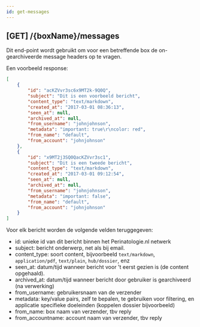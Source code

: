 ```yaml
---
id: get-messages
---
```


## [GET] /{boxName}/messages


Dit end-point wordt gebruikt om voor een betreffende box de on-gearchiveerde message headers op te vragen.

Een voorbeeld response:

```json
[
    {
        "id": "acKZVvr3sc6x9MT2k-9Q0Q",
        "subject": "Dit is een voorbeeld bericht",
        "content_type": "text/markdown",
        "created_at": "2017-03-01 08:36:13",
        "seen_at": null,
        "archived_at": null,
        "from_username": "johnjohnson",
        "metadata": "important: true\r\ncolor: red",
        "from_name": "default",
        "from_account": "johnjohnson"
    },
    {
        "id": "x9MT2j3SQ0QacKZVvr3sc1",
        "subject": "Dit is een tweede bericht",
        "content_type": "text/markdown",
        "created_at": "2017-03-01 09:12:54",
        "seen_at": null,
        "archived_at": null,
        "from_username": "johnjohnson",
        "metadata": "important: false",
        "from_name": "default",
        "from_account": "johnjohnson"
    }
]
```

Voor elk bericht worden de volgende velden teruggegeven:

* id: unieke id van dit bericht binnen het Perinatologie.nl netwerk
* subject: bericht onderwerp, net als bij email.
* content_type: soort content, bijvoorbeeld `text/markdown`, `application/pdf`, `text/plain`, `hub/dossier`, enz
* seen_at: datum/tijd wanneer bericht voor 't eerst gezien is (de content opgehaald).
* archived_at: datum/tijd wanneer bericht door gebruiker is gearchiveerd (na verwerking)
* from_username: gebruikersnaam van de verzender
* metadata: key/value pairs, zelf te bepalen, te gebruiken voor filtering, en applicatie specifieke doeleinden (koppelen dossier bijvoorbeeld)
* from_name: box naam van verzender, tbv reply
* from_accountname: account naam van verzender, tbv reply
